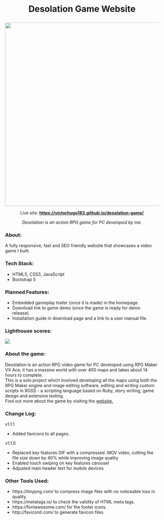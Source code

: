 # <p align="center">Desolation Game Website</p>

<p align="center" class="bg-red">
  <a href="https://victorhugo183.github.io/desolation-game/" target="_blank">
    <img width="600" src="https://user-images.githubusercontent.com/60555502/153607084-23e7598d-ab6f-4964-908c-733e881ca770.png" />
  </a>
</p>

<p align="center">
  Live site: <strong><a href="https://victorhugo183.github.io/desolation-game/" target="_blank">https://victorhugo183.github.io/desolation-game/</a></strong>
</p>

<p align="center"><em>Desolation is an action RPG game for PC developed by me.</em></p>

### About:
A fully responsive, fast and SEO friendly website that showcases a video game I built.

### Tech Stack:
<ul>
  <li> HTML5, CSS3, JavaScript</li>
  <li> Bootstrap 5 </li>
</ul>

### Planned Features:
<ul>
  <li> Embedded gameplay trailer (once it is made) in the homepage. </li>
  <li> Download link to game demo (once the game is ready for demo release). </li>
  <li> Installation guide in download page and a link to a user manual file. </li>
</ul>

### Lighthouse scores:
<img src="https://user-images.githubusercontent.com/60555502/153652660-fbb47884-7079-4795-a276-ff40fce6f835.png" />

### About the game:
Desolation is an action RPG video game for PC developed using RPG Maker VX Ace, it has a massive world with over 400 maps and takes about 14 hours to complete.<br>
This is a solo project which involved developing all the maps using both the RPG Maker engine and image editing software, editing and writing custom scripts in RGSS - a scripting language based on Ruby, story writing, game design and extensive testing.<br>
Find out more about the game by visiting the <a href="https://victorhugo183.github.io/desolation-game/" target="_blank">website.</a>

### Change Log:
v1.1.1
<ul>
  <li> Added favicons to all pages. </li>
</ul>
v1.1.0
<ul>
  <li>Replaced key features GIF with a compressed .MOV video, cutting the file size down by 40% while improving image quality</li>
  <li>Enabled touch swiping on key features carousel</li>
  <li>Adjusted main header text for mobile devices</li>
</ul>
 
### Other Tools Used:
<ul>
  <li> https://tinypng.com/ to compress image files with no noticeable loss in quality. </li>
  <li> https://metatags.io/ to check the validity of HTML meta tags. </li>
  <li> https://fontawesome.com/ for the footer icons. </li>
  <li> http://faviconit.com/ to generate favicon files. </li>
</ul>
